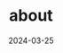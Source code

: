 ---
# Leave the homepage title empty to use the site title
title: about
date: 2024-03-25
type: landing

sections:

  - block: features
    content:
      title: 목표
      text: <br><span style="font-size:125%">현재 제 관심사는 게임 개발, 인공지능, VR컨텐츠 개발, 양자컴퓨팅 입니다. 현실과 매우 비슷한 환경의 VR 게임 컨텐츠를 개발하여 사용자에게 매우 실감나는 경험을 하도록 하는 것이 저의 목표입니다. 이를 위해 게임 내의 인물등이 사용자와 현실적인 상호작용을 하도록 하기 위한 인공지능 기술과 이러한 실감나는 게임을 개발하기 위해서 요구되는 고품질의 사양을 충족시킬 수 있는 양자컴퓨팅 기술에 관심이 생기게 되었습니다.</span>


  - block: features
    content:
      title: 정보
      text: |-
        <br> <span style="font-size:95%">소속: 전북대학교 컴퓨터공학부
        진행 중인 프로젝트
        1. 인체모션 감지 기술을 이용한 낙상 예방 프로그램 개발
        2. 클라우드 서비스를 이용한 웹 게임 개발 </span> <br>
      email: mmnkjiae@gmail.com
      phone: +82-10-2923-5525
      autolink: true

    design:
      columns: '3'

  
  
---